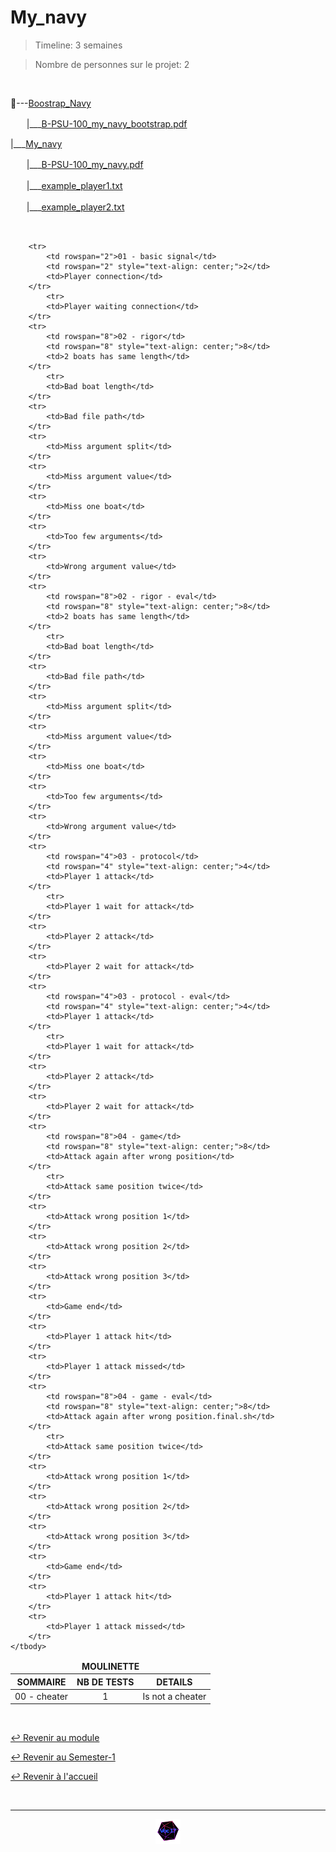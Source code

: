 # My_navy

> Timeline: 3 semaines

> Nombre de personnes sur le projet: 2

<br>

📂---[Boostrap_Navy](https://github.com/Studio-17/Epitech-Subjects/tree/main/Semester-1/B-PSU-100/My_navy/Boostrap_Navy)

ㅤㅤ|\_\_\_[B-PSU-100_my_navy_bootstrap.pdf](https://github.com/Studio-17/Epitech-Subjects/blob/main/Semester-1/B-PSU-100/My_navy/Boostrap_Navy/B-PSU-100_my_navy_bootstrap.pdf)

|\_\_\_[My_navy](https://github.com/Studio-17/Epitech-Subjects/tree/main/Semester-1/B-PSU-100/My_navy/My_navy)

ㅤㅤ|\_\_\_[B-PSU-100_my_navy.pdf](https://github.com/Studio-17/Epitech-Subjects/blob/main/Semester-1/B-PSU-100/My_navy/My_navy/B-PSU-100_my_navy.pdf)

ㅤㅤ|\_\_\_[example_player1.txt](https://github.com/Studio-17/Epitech-Subjects/blob/main/Semester-1/B-PSU-100/My_navy/My_navy/example_player1.txt)

ㅤㅤ|\_\_\_[example_player2.txt](https://github.com/Studio-17/Epitech-Subjects/blob/main/Semester-1/B-PSU-100/My_navy/My_navy/example_player2.txt)


<br>


<table align="center">
    <thead>
        <tr>
            <td colspan="3" align="center"><strong>MOULINETTE</strong></td>
        </tr>
        <tr>
            <th>SOMMAIRE</th>
            <th>NB DE TESTS</th>
            <th>DETAILS</th>
        </tr>
    </thead>
    <tbody>
        <tr>
            <td rowspan="1">00 - cheater</td>
            <td rowspan="1" style="text-align: center;">1</td>
            <td>Is not a cheater</td>
        </tr>
    
        <tr>
            <td rowspan="2">01 - basic signal</td>
            <td rowspan="2" style="text-align: center;">2</td>
            <td>Player connection</td>
        </tr>
    		<tr>
			<td>Player waiting connection</td>
		</tr>
        <tr>
            <td rowspan="8">02 - rigor</td>
            <td rowspan="8" style="text-align: center;">8</td>
            <td>2 boats has same length</td>
        </tr>
    		<tr>
			<td>Bad boat length</td>
		</tr>
		<tr>
			<td>Bad file path</td>
		</tr>
		<tr>
			<td>Miss argument split</td>
		</tr>
		<tr>
			<td>Miss argument value</td>
		</tr>
		<tr>
			<td>Miss one boat</td>
		</tr>
		<tr>
			<td>Too few arguments</td>
		</tr>
		<tr>
			<td>Wrong argument value</td>
		</tr>
        <tr>
            <td rowspan="8">02 - rigor - eval</td>
            <td rowspan="8" style="text-align: center;">8</td>
            <td>2 boats has same length</td>
        </tr>
    		<tr>
			<td>Bad boat length</td>
		</tr>
		<tr>
			<td>Bad file path</td>
		</tr>
		<tr>
			<td>Miss argument split</td>
		</tr>
		<tr>
			<td>Miss argument value</td>
		</tr>
		<tr>
			<td>Miss one boat</td>
		</tr>
		<tr>
			<td>Too few arguments</td>
		</tr>
		<tr>
			<td>Wrong argument value</td>
		</tr>
        <tr>
            <td rowspan="4">03 - protocol</td>
            <td rowspan="4" style="text-align: center;">4</td>
            <td>Player 1 attack</td>
        </tr>
    		<tr>
			<td>Player 1 wait for attack</td>
		</tr>
		<tr>
			<td>Player 2 attack</td>
		</tr>
		<tr>
			<td>Player 2 wait for attack</td>
		</tr>
        <tr>
            <td rowspan="4">03 - protocol - eval</td>
            <td rowspan="4" style="text-align: center;">4</td>
            <td>Player 1 attack</td>
        </tr>
    		<tr>
			<td>Player 1 wait for attack</td>
		</tr>
		<tr>
			<td>Player 2 attack</td>
		</tr>
		<tr>
			<td>Player 2 wait for attack</td>
		</tr>
        <tr>
            <td rowspan="8">04 - game</td>
            <td rowspan="8" style="text-align: center;">8</td>
            <td>Attack again after wrong position</td>
        </tr>
    		<tr>
			<td>Attack same position twice</td>
		</tr>
		<tr>
			<td>Attack wrong position 1</td>
		</tr>
		<tr>
			<td>Attack wrong position 2</td>
		</tr>
		<tr>
			<td>Attack wrong position 3</td>
		</tr>
		<tr>
			<td>Game end</td>
		</tr>
		<tr>
			<td>Player 1 attack hit</td>
		</tr>
		<tr>
			<td>Player 1 attack missed</td>
		</tr>
        <tr>
            <td rowspan="8">04 - game - eval</td>
            <td rowspan="8" style="text-align: center;">8</td>
            <td>Attack again after wrong position.final.sh</td>
        </tr>
    		<tr>
			<td>Attack same position twice</td>
		</tr>
		<tr>
			<td>Attack wrong position 1</td>
		</tr>
		<tr>
			<td>Attack wrong position 2</td>
		</tr>
		<tr>
			<td>Attack wrong position 3</td>
		</tr>
		<tr>
			<td>Game end</td>
		</tr>
		<tr>
			<td>Player 1 attack hit</td>
		</tr>
		<tr>
			<td>Player 1 attack missed</td>
		</tr>
	</tbody>
</table>

<br>

[↩️ Revenir au module](https://github.com/Studio-17/Epitech-Subjects/blob/main/Semester-1/B-PSU-100)

[↩️ Revenir au Semester-1](https://github.com/Studio-17/Epitech-Subjects/blob/main/Semester-1)

[↩️ Revenir à l'accueil](https://github.com/Studio-17/Epitech-Subjects/)

<br>

---

<div align="center">

<a href="https://github.com/Studio-17" target="_blank"><img src="../../../assets/voc17.gif" width="40"></a>

</div>